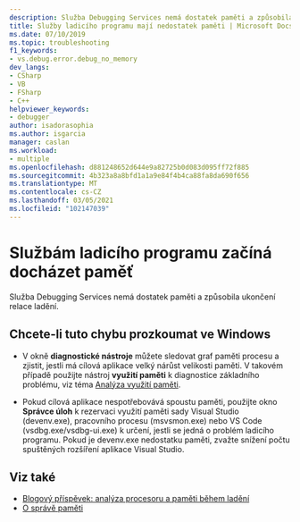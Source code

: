```yaml
---
description: Služba Debugging Services nemá dostatek paměti a způsobila ukončení relace ladění.
title: Služby ladicího programu mají nedostatek paměti | Microsoft Docs
ms.date: 07/10/2019
ms.topic: troubleshooting
f1_keywords:
- vs.debug.error.debug_no_memory
dev_langs:
- CSharp
- VB
- FSharp
- C++
helpviewer_keywords:
- debugger
author: isadorasophia
ms.author: isgarcia
manager: caslan
ms.workload:
- multiple
ms.openlocfilehash: d881248652d644e9a82725b0d083d095ff72f885
ms.sourcegitcommit: 4b323a8a8bfd1a1a9e84f4b4ca88fa8da690f656
ms.translationtype: MT
ms.contentlocale: cs-CZ
ms.lasthandoff: 03/05/2021
ms.locfileid: "102147039"
---
```

# <a name="debugger-services-running-out-of-memory"></a>Službám ladicího programu začíná docházet paměť
Služba Debugging Services nemá dostatek paměti a způsobila ukončení relace ladění.

## <a name="to-investigate-this-error-on-windows"></a>Chcete-li tuto chybu prozkoumat ve Windows
- V okně **diagnostické nástroje** můžete sledovat graf paměti procesu a zjistit, jestli má cílová aplikace velký nárůst velikosti paměti. V takovém případě použijte nástroj **využití paměti** k diagnostice základního problému, viz téma [Analýza využití paměti](../profiling/memory-usage.md).

- Pokud cílová aplikace nespotřebovává spoustu paměti, použijte okno **Správce úloh** k rezervaci využití paměti sady Visual Studio (devenv.exe), pracovního procesu (msvsmon.exe) nebo VS Code (vsdbg.exe/vsdbg-ui.exe) k určení, jestli se jedná o problém ladicího programu. Pokud je devenv.exe nedostatku paměti, zvažte snížení počtu spuštěných rozšíření aplikace Visual Studio.

## <a name="see-also"></a>Viz také
- [Blogový příspěvek: analýza procesoru a paměti během ladění](https://devblogs.microsoft.com/visualstudio/analyze-cpu-memory-while-debugging/)
- [O správě paměti](/windows/win32/memory/about-memory-management)
